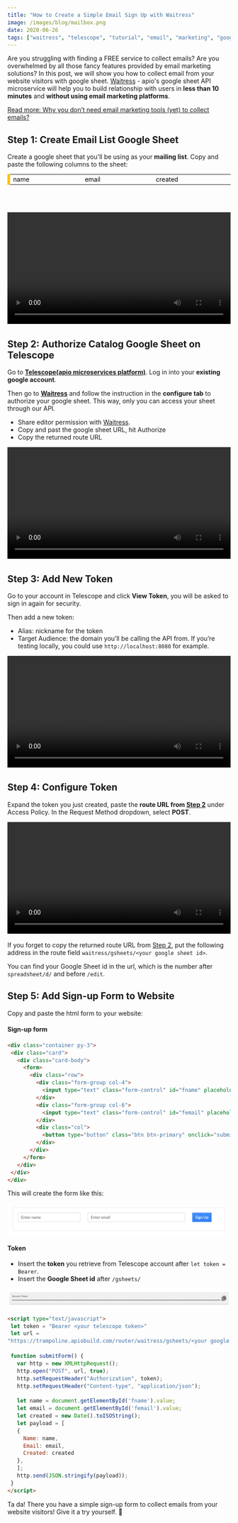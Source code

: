 ```yaml
---
title: "How to Create a Simple Email Sign Up with Waitress"
image: /images/blog/mailbox.png
date: 2020-06-26
tags: ["waitress", "telescope", "tutorial", "email", "marketing", "google", "sheets", "website", "google-sheet"]
---
```


Are you struggling with finding a FREE service to collect emails? Are you overwhelmed by all those fancy features provided by email marketing solutions? In this post, we will show you how to collect email from your website visitors with google sheet. [Waitress](https://telescope.apiobuild.com/app/waitress) - apio's google sheet API microservice will help you to build relationship with users in **less than 10 minutes** and **without using email marketing platforms**.

[Read more: Why you don’t need email marketing tools (yet) to collect emails?](https://apiobuild.com/blog/collect-email-addresses-without-email-marketing-tools/)

## Step 1: Create Email List Google Sheet

Create a google sheet that you'll be using as your **mailing list**. Copy and paste the following columns to the sheet:

<div class="table-box table-warning table-responsive px-2 py-2">
<table class="center">
  <tbody>
    <tr>
      <td class="wide">name</td>
      <td class="wide">email</td>
      <td class="wide">created</td>
    </tr>
  </tbody>
</table>
</div>

<br><br>

<video width="100%" loop="true" autoplay="true" controls style="align: center">
<source src="/video/mail-list-google-sheet.mp4" type="video/mp4" />
</video>

## Step 2: Authorize Catalog Google Sheet on Telescope

Go to **[Telescope(apio microservices platform)](https://telescope.apiobuild.com/)**. Log in into your **existing google account**. 

Then go to **[Waitress](https://telescope.apiobuild.com/app/waitress)** and follow the instruction in the **configure tab** to authorize your google sheet. This way, only you can access your sheet through our API.

- Share editor permission with [Waitress](https://telescope.apiobuild.com/app/waitress/configure).
- Copy and past the google sheet URL, hit Authorize
- Copy the returned route URL 

<video width="100%" loop="true" autoplay="true" controls style="align: center">
<source src="/video/authorize-email-google-sheet.mp4" type="video/mp4" />
</video>

## Step 3: Add New Token

Go to your account in Telescope and click **View Token**, you will be asked to sign in again for security.

Then add a new token:

- Alias: nickname for the token
- Target Audience: the domain you’ll be calling the API from. If you’re testing locally, you could use `http://localhost:8080` for example.

<video width="100%" loop="true" autoplay="true" controls style="align: center">
<source src="/video/add-token.mp4" type="video/mp4" />
</video>

## Step 4: Configure Token

Expand the token you just created, paste the **route URL from [Step 2](#step-2-authorize-catalog-google-sheet-on-telescope)** under Access Policy. In the Request Method dropdown, select **POST**.

<video width="100%" loop="true" autoplay="true" controls style="align: center">
<source src="/video/token-post.mp4" type="video/mp4" />
</video>

If you forget to copy the returned route URL from [Step 2](#step-2-authorize-catalog-google-sheet-on-telescope), put the following address in the route field `waitress/gsheets/<your google sheet id>`. 

You can find your Google Sheet id in the url, which is the number after `spreadsheet/d/` and before `/edit`.

## Step 5: Add Sign-up Form to Website

Copy and paste the html form to your website:

#### Sign-up form

```html
<div class="container py-3">
 <div class="card">
   <div class="card-body">
     <form>
       <div class="row">
         <div class="form-group col-4">
           <input type="text" class="form-control" id="fname" placeholder="Enter name"> 
         </div>
         <div class="form-group col-6">
           <input type="text" class="form-control" id="femail" placeholder="Enter email"> 
         </div>
         <div class="col">
           <button type="button" class="btn btn-primary" onclick="submitForm()">Sign Up</button>
         </div>
       </div>
     </form>
   </div>
 </div>
</div>
```

This will create the form like this:

<img src="/images/blog/signupform.png" class="post-img">

#### Token

- Insert the **token** you retrieve from Telescope account after `let token = Bearer`.
- Insert the **Google Sheet id** after `/gsheets/`

<img src="/images/blog/copytoken.png" class="post-img">

```html
<script type="text/javascript">
 let token = "Bearer <your telescope token>"
 let url =
"https://trampoline.apiobuild.com/router/waitress/gsheets/<your google sheet id>";

 function submitForm() {
   var http = new XMLHttpRequest();
   http.open("POST", url, true);
   http.setRequestHeader("Authorization", token);
   http.setRequestHeader("Content-type", "application/json");
 
   let name = document.getElementById('fname').value;
   let email = document.getElementById('femail').value;
   let created = new Date().toISOString();
   let payload = [
   {
     Name: name,
     Email: email,
     Created: created
   },
   ];
   http.send(JSON.stringify(payload));
 }
</script>
```

Ta da! There you have a simple sign-up form to collect emails from your website visitors! Give it a try yourself. 🎉

<style>
.center {
  margin-left:auto;
  margin-right:auto;
}
.wide {
  width: 5%;
}
.table-box{
  color: black;
  border-left: 6px solid #ffc107;
}
.post-img {
    display: block;
    margin-left: auto;
    margin-right: auto;
    max-width: 100%;
}
</style>
